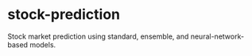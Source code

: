 # stock-prediction
Stock market prediction using standard, ensemble, and neural-network-based models. 
